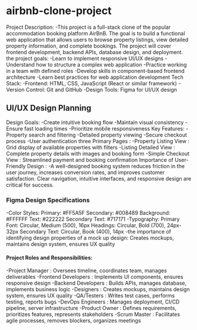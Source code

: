 # airbnb-clone-project

Project Description:
-This project is a full-stack clone of the popular accommodation booking platform AirBnB. The goal is to build a functional web application that allows users to browse property listings, view detailed property information, and complete bookings. The project will cover frontend development, backend APIs, database design, and deployment.
the project goals:
-Learn to implement responsive UI/UX designs
-Understand how to structure a complex web application
-Practice working in a team with defined roles
-Develop skills in component-based frontend architecture
-Learn best practices for web application development
Tech Stack:
-Frontend: HTML, CSS, JavaScript (React or similar framework)
-Version Control: Git and GitHub
-Design Tools: Figma for UI/UX design

## UI/UX Design Planning

Design Goals:
-Create intuitive booking flow
-Maintain visual consistency
-Ensure fast loading times
-Prioritize mobile responsiveness
Key Features:
-Property search and filtering
-Detailed property viewing
-Secure checkout process
-User authentication
three Primary Pages :
-Property Listing View	: Grid display of available properties with filters
-Listing Detailed View	: Complete property details with images and booking form
-Simple Checkout View	: Streamlined payment and booking confirmation
Importance of User-Friendly Design :
-A well-designed booking system reduces friction in the user journey, increases conversion rates, and improves customer satisfaction. Clear navigation, intuitive interfaces, and responsive design are critical for success.

### Figma Design Specifications

-Color Styles:
 Primary: #FF5A5F
 Secondary: #008489
 Background: #FFFFFF
 Text: #222222
 Secondary Text: #717171
-Typography:
 Primary Font: Circular, Medium (500), 16px
 Headings: Circular, Bold (700), 24px-32px
 Secondary Text: Circular, Book (400), 14px
-the importance of identifying design properties of a mock up design:
 Creates mockups, maintains design system, ensures UX quality
 
#### Project Roles and Responsibilities:
-Project Manager	: Oversees timeline, coordinates team, manages deliverables
-Frontend Developers	: Implements UI components, ensures responsive design
-Backend Developers	: Builds APIs, manages database, implements business logic
-Designers	: Creates mockups, maintains design system, ensures UX quality
-QA/Testers	: Writes test cases, performs testing, reports bugs
-DevOps Engineers	: Manages deployment, CI/CD pipeline, server infrastructure
-Product Owner	: Defines requirements, prioritizes features, represents stakeholders
-Scrum Master	: Facilitates agile processes, removes blockers, organizes meetings





